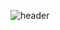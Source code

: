 ![header](https://capsule-render.vercel.app/api?type=waving&color=timeGradient&height=300&section=header&text=UndefinedProject&fontSize=90)
